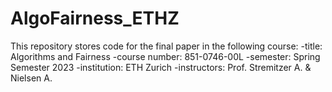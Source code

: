 # AlgoFairness_ETHZ
This repository stores code for the final paper in the following course:
-title: Algorithms and Fairness
-course number: 851-0746-00L
-semester: Spring Semester 2023
-institution: ETH Zurich
-instructors: Prof. Stremitzer A. & Nielsen A.
